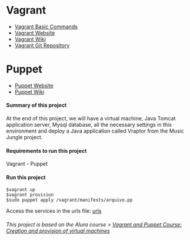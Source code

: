 # Vagrant
- [Vagrant Basic Commands](https://github.com/hugoledra/Help-and-Manuals/blob/master/Vagrant%20Comandos%20Basicos.txt)
- [Vagrant Website](https://www.vagrantup.com/)
- [Vagrant Wiki](https://en.wikipedia.org/wiki/Vagrant_(software))
- [Vagrant Git Repository](https://github.com/hashicorp/vagrant)
# Puppet
- [Puppet Website](https://puppet.com/)
- [Puppet Wiki](https://en.wikipedia.org/wiki/Puppet_(company))

#### Summary of this project
At the end of this project, we will have a virtual machine, Java Tomcat application server, Mysql database, all the necessary settings in this environment and deploy a Java application called Vraptor from the Music Jungle project.

#### Requirements to run this project
Vagrant - Puppet

#### Run this project
```
$vagrant up
$vagrant provision
$sudo puppet apply /vagrant/manifests/arquivo.pp
```
Access the services in the urls file: [urls](https://github.com/hugoledra/Vagrant-Puppet-AluraCourse/blob/master/vraptor/urls)

###### This project is based on the Alura course > [Vagrant and Puppet Course: Creation and provision of virtual machines](https://cursos.alura.com.br/course/devops-com-vagrant-e-puppet)
